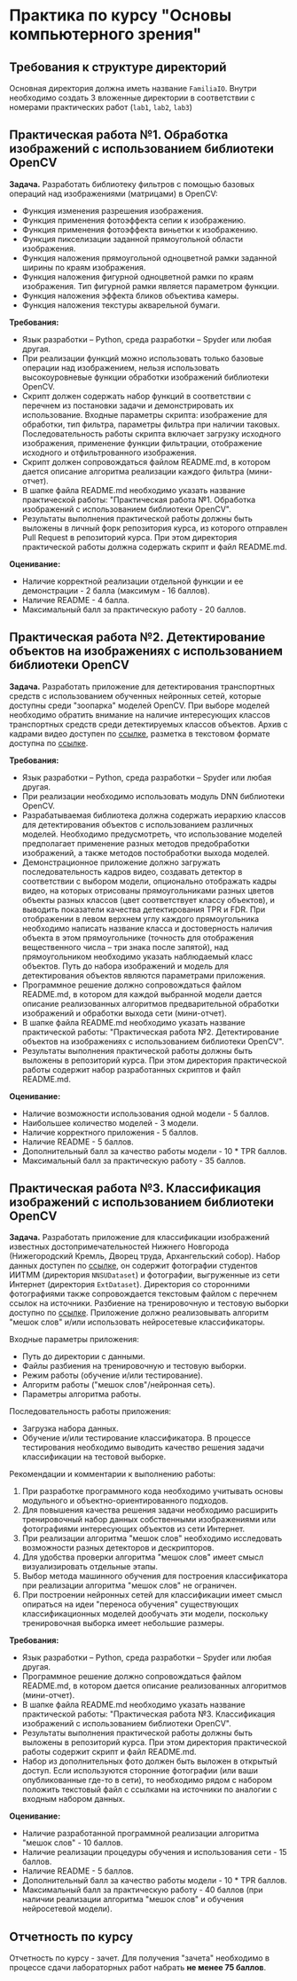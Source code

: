 # Практика по курсу "Основы компьютерного зрения"

## Требования к структуре директорий

Основная директория должна иметь название `FamiliaIO`. Внутри необходимо создать
3 вложенные директории в соответствии с номерами практических работ (`lab1`,
`lab2`, `lab3`)

## Практическая работа №1. Обработка изображений с использованием библиотеки OpenCV

**Задача.** Разработать библиотеку фильтров с помощью базовых операций
над изображениями (матрицами) в OpenCV:
- Функция изменения разрешения изображения.
- Функция применения фотоэффекта сепии к изображению.
- Функция применения фотоэффекта виньетки к изображению.
- Функция пикселизации заданной прямоугольной области изображения.
- Функция наложения прямоугольной одноцветной рамки заданной ширины по краям изображения.
- Функция наложения фигурной одноцветной рамки по краям изображения. Тип фигурной рамки
  является параметром функции.
- Функция наложения эффекта бликов объектива камеры.
- Функция наложения текстуры акварельной бумаги.

**Требования:**
- Язык разработки – Python, среда разработки – Spyder или любая другая.
- При реализации функций можно использовать только базовые операции над изображением,
  нельзя использовать высокоуровневые функции обработки изображений библиотеки OpenCV.
- Скрипт должен содержать набор функций в соответствии с перечнем из постановки задачи
  и демонстрировать их использование. Входные параметры скрипта: изображение для обработки,
  тип фильтра, параметры фильтра при наличии таковых. Последовательность работы скрипта включает
  загрузку исходного изображения, применение функции фильтрации, отображение исходного
  и отфильтрованного изображения.
- Скрипт должен сопровождаться файлом README.md, в котором дается описание
  алгоритма реализации каждого фильтра (мини-отчет).
- В шапке файла README.md необходимо указать название практической работы:
  "Практическая работа №1. Обработка изображений с использованием библиотеки OpenCV".
- Результаты выполнения практической работы должны быть выложены в личный форк репозитория
  курса, из которого отправлен Pull Request в репозиторий курса. При этом директория
  практической работы должна содержать скрипт и файл README.md.

**Оценивание:**
- Наличие корректной реализации отдельной функции и ее демонстрации - 2 балла
  (максимум - 16 баллов).
- Наличие README - 4 балла.
- Максимальный балл за практическую работу - 20 баллов.

## Практическая работа №2. Детектирование объектов на изображениях с использованием библиотеки OpenCV

**Задача.** Разработать приложение для детектирования транспортных средств с использованием обученных
нейронных сетей, которые доступны среди "зоопарка" моделей OpenCV. При выборе моделей необходимо
обратить внимание на наличие интересующих классов транспортных средств среди детектируемых классов
объектов. Архив с кадрами видео доступен по [ссылке](https://cloud.unn.ru/s/nLkk7BXBqapNgcE), разметка
в текстовом формате доступна по [ссылке](https://cloud.unn.ru/s/j4wA4nx8mZ4yfqD).

**Требования:**
- Язык разработки – Python, среда разработки – Spyder или любая другая.
- При реализации необходимо использовать модуль DNN библиотеки OpenCV.
- Разрабатываемая библиотека должна содержать иерархию классов для детектирования объектов с использованием
  различных моделей. Необходимо предусмотреть, что использование моделей предполагает применение разных методов
  предобработки изображений, а также методов постобработки выхода моделей.
- Демонстрационное приложение должно загружать последовательность кадров видео, создавать детектор в соответствии
  с выбором модели, опционально отображать кадры видео, на которых отрисованы прямоугольниками разных
  цветов объекты разных классов (цвет соответствует классу объектов), и выводить показатели качества детектирования TPR и FDR.
  При отображении в левом верхнем	углу каждого прямоугольника необходимо написать название класса и достоверность наличия
  объекта в этом прямоугольнике	(точность для отображения вещественного числа – три знака после запятой), над прямоугольником
  необходимо указать наблюдаемый класс объектов. Путь до набора изображений и модель для детектирования объектов
  являются параметрами приложения.
- Программное решение должно сопровождаться файлом README.md, в котором для каждой выбранной модели дается описание
  реализованных алгоритмов предварительной обработки изображений и обработки выхода сети (мини-отчет).
- В шапке файла README.md необходимо указать название практической работы: "Практическая работа №2.
  Детектирование объектов на изображениях с использованием библиотеки OpenCV".
- Результаты выполнения практической работы должны быть выложены в репозиторий курса. При этом
  директория практической работы содержит набор разработанных скриптов и файл README.md.

**Оценивание:**
- Наличие возможности использования одной модели - 5 баллов.
- Наибольшее количество моделей - 3 модели.
- Наличие корректного приложения - 5 баллов.
- Наличие README - 5 баллов.
- Дополнительный балл за качество работы модели - 10 * TPR баллов.
- Максимальный балл за практическую работу - 35 баллов.

## Практическая работа №3. Классификация изображений с использованием библиотеки OpenCV

**Задача.** Разработать приложение для классификации изображений известных достопримечательностей
Нижнего Новгорода (Нижегородский Кремль, Дворец труда, Архангельский собор). Набор данных
доступен по [ссылке](https://cloud.unn.ru/s/2KsWFmaxzZf9mF5), он содержит фотографии студентов
ИИТММ (директория `NNSUDataset`) и  фотографии, выгруженные из сети Интернет (директория `ExtDataset`).
Директория со сторонними фотографиями также сопровождается текстовым файлом с перечнем ссылок на источники.
Разбиение на тренировочную и тестовую выборки доступно по [ссылке](https://cloud.unn.ru/s/ynKNZH9TxiwXqEb).
Приложение должно реализовывать алгоритм "мешок слов" и/или использовать нейросетевые классификаторы.

Входные параметры приложения:
- Путь до директории с данными.
- Файлы разбиения на тренировочную и тестовую выборки.
- Режим работы (обучение и/или тестирование).
- Алгоритм работы ("мешок слов"/нейронная сеть).
- Параметры алгоритма работы.

Последовательность работы приложения:
- Загрузка набора данных.
-	Обучение и/или тестирование классификатора. В процессе тестирования необходимо выводить качество решения
  задачи классификации на тестовой выборке.

Рекомендации и комментарии к выполнению работы:
1. При разработке программного кода необходимо учитывать основы модульного и объектно-ориентированного
 	 подходов.
1. Для повышения качества решения задачи необходимо расширить тренировочный набор данных собственными
   изображениями или фотографиями интересующих объектов из сети Интернет.
1. При реализации алгоритма "мешок слов" необходимо исследовать возможности разных детекторов
   и дескрипторов.
1. Для удобства проверки алгоритма "мешок слов" имеет смысл визуализировать отдельные этапы.
1. Выбор метода машинного обучения для построения классификатора при реализации алгоритма "мешок слов"
   не ограничен.
1. При построении нейронных сетей для классификации имеет смысл опираться на идеи "переноса обучения"
   существующих классификационных моделей дообучать эти модели, поскольку тренировочная выборка имеет
   небольшие размеры.

**Требования:**
-	Язык разработки – Python, среда разработки – Spyder или любая другая.
- Программное решение должно сопровождаться файлом README.md, в котором дается описание
  реализованных алгоритмов (мини-отчет).
-	В шапке файла README.md необходимо указать название практической работы:
  "Практическая работа №3. Классификация изображений с использованием библиотеки OpenCV".
-	Результаты выполнения практической работы должны быть выложены в репозиторий курса. При этом
  директория практической работы содержит скрипт и файл README.md.
- Набор из дополнительных фото должен быть выложен в открытый доступ. Если используются сторонние
  фотографии (или ваши опубликованные где-то в сети), то необходимо рядом с набором положить текстовый файл
  с ссылками на источники по аналогии с входным набором данных.

**Оценивание:**
- Наличие разработанной программной реализации алгоритма "мешок слов" - 10 баллов.
- Наличие реализации процедуры обучения и использования сети - 15 баллов.
- Наличие README - 5 баллов.
- Дополнительный балл за качество работы модели - 10 * TPR баллов.
- Максимальный балл за практическую работу - 40 баллов (при наличии реализации алгоритма "мешок слов"
  и обучения нейросетевой модели).

## Отчетность по курсу

Отчетность по курсу - зачет. Для получения "зачета" необходимо в процессе сдачи лабораторных работ набрать
**не менее 75 баллов**.
